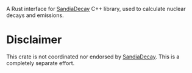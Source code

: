 A Rust interface for [SandiaDecay] C++ library, used to calculate nuclear decays and emissions.

# Disclaimer

This crate is not coordinated nor endorsed by [SandiaDecay]. This is a completely separate effort.

[SandiaDecay]: <https://github.com/sandialabs/SandiaDecay>
